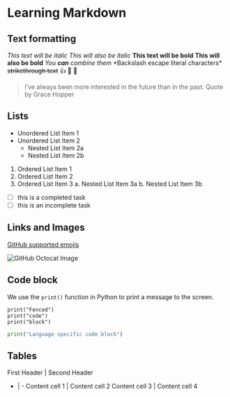 # Learning Markdown
## Text formatting
*This text will be italic*
_This will also be italic_
**This text will be bold**
__This will also be bold__
*You **can** combine them*
\*Backslash escape literal characters\*
~~strikethrough text~~
:+1: :tada: :rocket:
>I’ve always been more interested in the future than in the past.
>Quote by Grace Hopper
 
## Lists
* Unordered List Item 1
* Unordered List Item 2
  * Nested List Item 2a
  * Nested List Item 2b
 
1. Ordered List Item 1
2. Ordered List Item 2
3. Ordered List Item 3
 a. Nested List Item 3a
 b. Nested List Item 3b
 
- [ ] this is a completed task
- [ ] this is an incomplete task
 
## Links and Images
[GitHub supported emojis](http://www.emoji-cheat-sheet.com)
 
![GitHub Octocat Image](https://github.githubassets.com/images/modules/logos_page/Octocat.png)
 
## Code block
We use the `print()` function in Python to print a message to the screen.
``` 
print("Fenced")
print("code")
print("block")
``` 
```Python
print("Language specific code block")
``` 
## Tables
First Header | Second Header
- | -
Content cell 1 | Content cell 2
Content cell 3 | Content cell 4